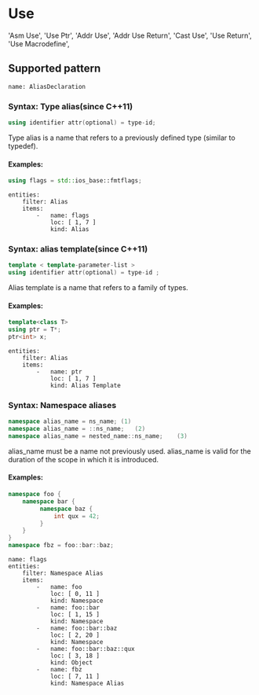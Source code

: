 # Use
'Asm Use', 'Use Ptr', 'Addr Use', 'Addr Use Return', 'Cast Use', 'Use Return', 'Use Macrodefine',


## Supported pattern
```
name: AliasDeclaration
```
### Syntax: Type alias(since C++11)
``` cpp
using identifier attr(optional) = type-id;
```
Type alias is a name that refers to a previously defined type (similar to typedef).

#### Examples: 

``` cpp
using flags = std::ios_base::fmtflags;
```

``` 
entities:
    filter: Alias
    items:
        -   name: flags
            loc: [ 1, 7 ]
            kind: Alias
```

### Syntax: alias template(since C++11)
``` cpp
template < template-parameter-list >
using identifier attr(optional) = type-id ;
```
Alias template is a name that refers to a family of types.
#### Examples: 

``` cpp
template<class T>
using ptr = T*; 
ptr<int> x;
```

``` 
entities:
    filter: Alias
    items:
        -   name: ptr
            loc: [ 1, 7 ]
            kind: Alias Template
```

### Syntax: Namespace aliases



``` cpp
namespace alias_name = ns_name;	(1)	
namespace alias_name = ::ns_name;	(2)	
namespace alias_name = nested_name::ns_name;	(3)
```

alias_name must be a name not previously used. alias_name is valid for the duration of the scope in which it is introduced.

#### Examples: 
``` cpp
namespace foo {
    namespace bar {
         namespace baz {
             int qux = 42;
         }
    }
}
namespace fbz = foo::bar::baz;
```

``` 
name: flags
entities:
    filter: Namespace Alias
    items:
        -   name: foo
            loc: [ 0, 11 ]
            kind: Namespace
        -   name: foo::bar
            loc: [ 1, 15 ]
            kind: Namespace
        -   name: foo::bar::baz
            loc: [ 2, 20 ]
            kind: Namespace
        -   name: foo::bar::baz::qux
            loc: [ 3, 18 ]
            kind: Object
        -   name: fbz
            loc: [ 7, 11 ]
            kind: Namespace Alias
```